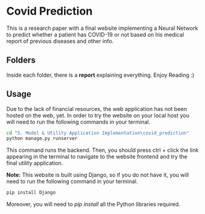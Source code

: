 # Covid Prediction
This is a research paper with a final website implementing a Neural Network to predict whether a patient has COVID-19 or not based on his medical report of previous diseases and other info.

## Folders 
Inside each folder, there is a **report** explaining everything. Enjoy Reading :)

## Usage
Due to the lack of financial resources, the web application has not been hosted on the web, yet. In order to try the website on your local host you will need to run the following commands in your terminal.
```sh
cd "5. Model & Utility Application Implementation\covid_prediction"
python manage.py runserver
```

This command  runs the backend. Then, you should press ctrl + click the link appearing in the terminal to navigate to the website frontend and try the final utility application.

**Note:** This website is built using Django, so if you do not have it, you will need to run the following command in your terminal.
```sh
pip install Django
```

Moreover, you will need to _pip install_ all the Python libraries required.
